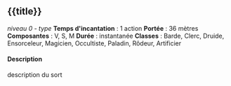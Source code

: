 ## {{title}}
*niveau 0 - type*
**Temps d'incantation** : 1 action
**Portée** : 36 mètres
**Composantes** : V, S, M
**Durée** : instantanée
**Classes** : Barde, Clerc, Druide, Ensorceleur, Magicien, Occultiste, Paladin, Rôdeur, Artificier
#### Description
description du sort